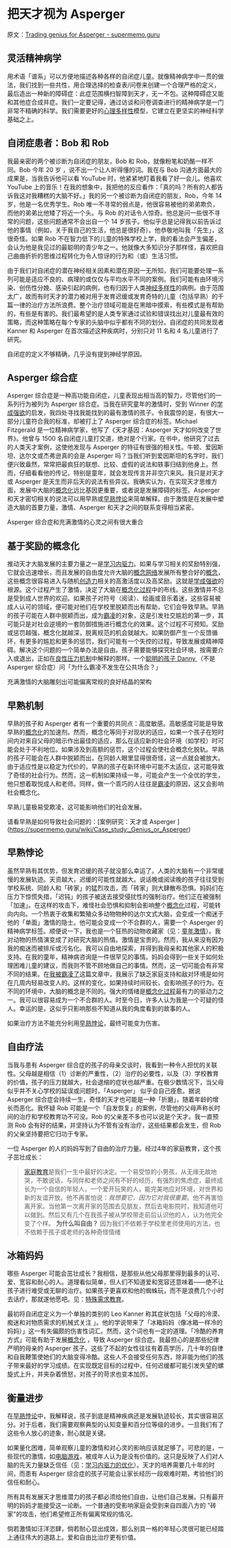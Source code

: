 # 把天才视为 Asperger

原文：[Trading genius for Asperger - supermemo.guru](https://supermemo.guru/wiki/Trading_genius_for_Asperger)

## 灵活精神病学

用术语「谱系」可以方便地描述各种各样的自闭症儿童。就像精神病学中一贯的做法，我们找到一些共性，用合理选择的检查表/问卷来创建一个合理严格的定义，最后造出一种新的障碍症：此症范围横扫智障到天才，无一不包。这种障碍症又能和其他症合成并症。我们一定要记得，通过访谈和问卷调查进行的精神病学是一门非常不精确的科学。我们需要更好的[心理多样性](https://supermemo.guru/wiki/Neurodiversity)模型，它建立在更坚实的神经科学基础之上。

## 自闭症患者：Bob 和 Rob

我最亲密的两个被诊断为自闭症的朋友，Bob 和 Rob，就像粉笔和奶酪一样不同。Bob 今年 20 岁 ，说不出一个让人听得懂的词。我在与 Bob 沟通方面最大的成果是，当我告诉他可以看 YouTube 时，他紧紧地盯着我看了好一会儿。他喜欢 YouTube 上的音乐！在我的想象中，我把他的反应看作：「真的吗？所有的人都告诉我这对我糟糕的大脑不好。」我的另一个被诊断为自闭症的朋友，Rob，今年 14 岁，他是一名优秀学生。Rob 唯一不寻常的弱点是，他很容易被他的弟弟欺负，而他的弟弟比他矮了将近一个头。与 Rob 的对话令人惊奇。他总是问一些很不寻常的问题，这些问题通常不会出自一个 14 岁孩子。他似乎总是记得我以前告诉过他的事情（例如，关于我自己的生活，他总是很好奇）。他恭敬地叫我「先生」，这很奇怪。如果 Rob 不在智力低下的儿童的特殊学校上学，我的看法会产生偏差，会认为他是我见过的最聪明的青少年之一。他就像大多知识分子那样怪，喜欢把自己曲曲折折的思维过程转化为令人惊讶的行为和（或）生活习惯。

由于我们对自闭症的潜在神经相关因素和潜在原因一无所知，我们可能要处理一系列可能是适应不良的、病理的或仅仅与平均水平不同的案例。我们可能有由环境污染、创伤性分娩、感染引起的病例，也有归因于人类[神经多样性](https://supermemo.guru/wiki/Neurodiversity)的病例。由于范围太广，故而有时天才的潜力被对用于发育迟缓或发育奇特的儿童（包括早熟）的千篇一律的治疗方法所浪费。整个治疗领域可能是在黑暗中摸索，有些模式是有帮助的，有些是有害的。我们最希望的是人类专家通过试验和错误找出对儿童最有效的策略，而这种策略在每个专家的头脑中似乎都有不同的划分。自闭症的共同发现者 Kanner 和 Asperger 在首次描述这种疾病时，分别只对 11 名和 4 名儿童进行了研究。

自闭症的定义不够精确，几乎没有提到神经学原因。

## Asperger 综合症

Asperger 综合症是一种高功能自闭症，儿童表现出相当高的智力，尽管他们的一系列行为被列为 Asperger 综合症。当我在研究童年的激情时，受到 Winner 的[学成强欲](https://supermemo.guru/wiki/Rage_to_master)的启发，我四处寻找我能找到的最有激情的孩子。令我震惊的是，有很大一部分儿童符合我的标准，却被打上了 Asperger 综合症的标签。Michael Fitzgerald 是一位精神病学家，他写了《天才基因：Asperger 天才如何改变了世界》。他曾与 1500 名自闭症儿童打交道，绝对是个行家。在书中，他研究了过去的人类天才案例，这使他发现与 Asperger 的特征有很强的相关性。牛顿、爱因斯坦、达尔文或杰弗逊真的会是 Asperger 吗？当我们听到爱因斯坦的名字时，我们便兴致盎然，常常把最疯狂的联想、比较、虚假的说法和轶事归结到他身上。然而，仔细看看他的传记，特别是童年，就会发现传言并非空穴来风。我只是对天才或 Asperger 是天生而非后天的说法有些异议。我确实认为，在实现天才思维方面，发展中大脑的[概念化](https://supermemo.guru/wiki/Conceptualization)远比基因更重要，或者说是发展障碍的标签。Asperger 和天才密切相关的说法可以用早熟或[早熟悖论](https://supermemo.guru/wiki/Precocity_paradox)来简单解释。由于激情是在发展中塑造大脑的首要力量，激情、Asperger 和天才之间的联系变得相当紧密。

Asperger 综合症和充满激情的心灵之间有很大重合

## 基于奖励的概念化

推动天才大脑发展的主要力量之一是[学习内驱力](https://supermemo.guru/wiki/Learn_drive)。如果与学习相关的奖励特别强，它就会迅速增长，而且发展的自由度允许大脑的[概念网络](https://supermemo.guru/wiki/Concept_network)发展所有整合好的[概念](https://supermemo.guru/wiki/Concept)，这些概念很容易进入与随机[创造力](https://supermemo.guru/wiki/Creativity)相关的高激活度以及高奖励。这就是[学成强欲](https://supermemo.guru/wiki/Rage_to_master)的根源。这个过程产生了激情，决定了大脑在[概念化过程](https://supermemo.guru/wiki/Conceptualization)中的布线。这些激情并不总是受到成人世界的欢迎。如果孩子对符号（阅读）、绘画或音乐着迷，这些容易被成人认可的领域，便可能对他们在学校里脱颖而出有帮助，它们会导致早熟。早熟的孩子可能在人群中脱颖而出，成为[霸凌](https://supermemo.guru/wiki/Bullying)的对象，这是引发社交尴尬的第一步，其可能只是对社会逆境的一套防御措施进行概念化的效果。这个过程不可预知。奖励或惩罚越强，概念化就越深，脱离规范的机会就越大。如果防御产生一个反馈循环，有更多的尴尬和更多的惩罚，我们可能有一个失控的过程，导致发展或精神障碍。解决这个问题的一个简单办法是自由。孩子需要能够探究社会环境，按需要介入或退出，正如在[良性压力机制](https://supermemo.guru/wiki/Mechanics_of_eustress)中解释的那样。一个[聪明的孩子 Danny ](https://www.facebook.com/BillMcdadPhotography/posts/10157349296435780)（不是 Asperger 综合症）问「为什么霸凌不发生在公共场合？」

充满激情的大脑雕刻出可能偏离常规的良好结晶的架构

## 早熟机制

早熟的孩子和 Asperger 者有一个重要的共同点：高度敏感。高敏感度可能是导致早熟的[概念化](https://supermemo.guru/wiki/Conceptualization)的加速剂。然而，概念化等同于对现状的适应，如果一个孩子在短时间内对来自父母的暗示作出最佳的适应，那么在适应新的社会环境（如学校）时可能会处于不利地位。如果涉及到高额的惩罚，这个过程会使社会概念化脱轨。早熟的孩子可能会在人群中脱颖而出，在同龄人眼里显得很奇怪，这一点就会被放大。由于适应性是以稳定为代价的，早熟的孩子在新环境中可能不太适应，这可能导致了奇怪的社会行为。然而，这一机制如果持续一年，可能会产生一个全优的学生，他只想着取悦成人和老师。同样，做一个乖巧的人往往是[霸凌](https://supermemo.guru/wiki/Bullying)的原因，这又会影响社会概念化。

早熟儿童极易受欺凌，这可能影响他们的社会发展。

请看早熟是如何导致社会问题的：[案例研究：天才或 Asperger ] (https://supermemo.guru/wiki/Case_study:_Genius_or_Asperger)

## 早熟悖论

虽然早熟有其优势，但发育迟缓的孩子就没那么幸运了。人类的大脑有一个非常缓慢的发展轨迹。天资越大，迟缓的可能性就越大。说话晚或阅读晚的孩子往往受到学校系统、同龄人和「砖家」的猛烈攻击，而「砖家」则大肆散布恐惧。妈妈们在压力下惊慌失措，「迟钝」的孩子被送去接受侵扰性的强制治疗。他们正在被强制「加速」。在这样的攻击下，难怪社会恐惧和抑制会影响整个[概念化](https://supermemo.guru/wiki/Conceptualization)过程，可能转向内向。一个热衷于收集和繁殖众多动物物种的达尔文式大脑，会变成一个痴迷于他的「单面」激情的隐士。他可能会变成一个不合群的人，需要一个 Asperger 的精神病学标签。顺便说一下，我也是一个狂热的动物收藏家（见：[童年激情](https://supermemo.guru/wiki/Childhood_passions)）。我对动物的热情演变成了对研究大脑的热情。激情是宝贵的。然而，我从来没有因为我的痴迷而被排斥或污名化。我可以自由地探索，并得到我母亲和其他家人的积极支持。在我的童年，精神病咨询是一件很罕见的事情。妈妈会得到一些关于如何处理困难儿童的建议，而我则不管不顾地做自己的事情。然而，这一切可能会有非常不同的结果。在[我被霸凌了](https://supermemo.guru/wiki/I_was_bullied)这篇文章中，我展示了缺乏家庭支持和敌对环境是如何在几周内轻易改变人的。这样的变化，如果持续时间较长，会影响孩子的行为。在不同的环境中，大脑的概念是不同的。强大的情绪是[概念化过程](https://supermemo.guru/wiki/Conceptualization)最有力的驱动力之一。我可以很容易成为一个不合群的人。时至今日，许多人认为我是一个可疑的怪人。幸运的是，这似乎只影响那些不知道从我的角度看到的故事的人。

如果治疗方法不能充分利用[早熟悖论](https://supermemo.guru/wiki/Precocity_paradox)，最终可能变为伤害。

## 自由疗法

当我与患有 Asperger 综合症的孩子的母亲交谈时，我看到一种令人担忧的关联性。父母越是相信（1）诊断的严重性，（2）治疗的必要性，以及（3）学校教育的价值，孩子的压力就越大，社会退缩的症状也越严重。在极少数情况下，当父母似乎并不关心学校的延误或问题时，「Asperger」 似乎会自己痊愈。据说 Asperger 综合症会持续一生，奇怪的天才也可能是一种「折磨」，随着年龄的增长而恶化。我怀疑 Rob 可能是一个「自发恢复」的案例，尽管他的父母声称长时间的治疗和学校教育功不可没。Rob 的父亲差不多也可以说是个天才。我一直预测 Rob 会有好的结果，并坚持认为不管有没有治疗，这些结果都会发生，但 Rob 的父亲坚持要把它归功于专家。

一位 Asperger 的人的妈妈写到了自由的治疗力量。经过4年的家庭教育，这个孩子茁壮成长：

> [家庭教育](https://supermemo.guru/wiki/Homeschooling)是我们一生中最好的决定。一个易受惊的小男孩，从无缘无故地哭，不敢说话，与同伴和老师之间有不好的经历，有强烈的焦虑症，最终成长为一个自信的年轻人，一个爱开玩笑的人，能完美地应对环境，对世界和新的友谊开放。他不再害怕说：*我想要它，因为它对我很重要*。他不再害怕离开家。当他第一次离开家的范围去见朋友，然后去电影院时，我知道他可以做到。然后又有几个在我孩子被从学校带走前后认识他的人，认为他完全变了个样。 **为什么叫自由？** 因为我们不依赖于学校里老师使用的方法，也不依赖于孩子或老师的各种奇怪情绪

## 冰箱妈妈

哪些 Asperger 可能会茁壮成长？我相信，是那些从他父母那里得到最多的认可、爱、宽容和耐心的人。道理看似简单，但人们不知道爱和宽容还意味着——绝不让孩子进行难受或无聊的治疗。如果孩子更喜欢和他的蜘蛛玩，而不是浪费几个小时去话疗，那就遂他愿吧。见：[特殊需求教育](https://supermemo.guru/wiki/Special_needs_education)。

最初将自闭症定义为一个单独的类别的 Leo Kanner 称其症状包括「父母的冷漠、痴迷和对物质需求的机械式关注 」。他的学说带来了「冰箱妈妈（像冰箱一样冷的妈妈）」这一有失偏颇的伤害性词汇。然而，这个词也有一定的道理。「冷酷的养育方式」可能有助于发展[概念化](https://supermemo.guru/wiki/conceptualization) ，导致 Asperger 综合症。我最担心的是那些纪律严明的母亲的 Asperger 孩子。这些了不起的女性往往有着高学历，几十年的自律和自我鞭策使她们的大脑变得冷酷。这些人不会接受任何东西，除非能为他们的孩子带来最好的学习成绩。在实现既定目标的过程中，任何迟缓都可能引发失望的螺旋式上升，并夹杂着愤怒，对孩子的苛求也变本加厉。

## 衡量进步

在[早熟悖论](https://supermemo.guru/wiki/Precocity_paradox)中，我解释说，孩子到底是精神疾病还是发展轨迹较长，其实很容易区分。对于后者，我们需要观察典型的认知变量和百分位等级的进步。一旦我们有了这些令人放心的迹象，耐心就是关键。

如果量化困难，简单观察儿童的激情和对心灵的影响应该就足够了。可悲的是，一些现代的激情，如[电脑游戏](https://supermemo.guru/wiki/Gaming_disorder)，被成年人认为是没有价值的。这只是反映了人们对人脑的先天力量缺乏信任（见：[学习内驱力的优化](https://supermemo.guru/wiki/Optimality_of_the_learn_drive)）。天才的培养需要几十年的时间，而患有 Asperger 综合症的孩子可能会让家长经历一段艰难时期，考验他们的信任和耐心。

所有具有发展天才思维潜力的孩子都必须给他们自由，让他们自己发展。只有最开明的妈妈才能接受这一论断。一个普通的受影响家庭会受到来自四面八方的 "砖家"的攻击，他们希望修正所有偏离常规的情况。

倘若激情如汪洋恣肆，倘若耐心显出成效，那么别具一格的年轻心灵很可能已经踏上通往伟大的道路上。爱和自由比治疗更有价值。